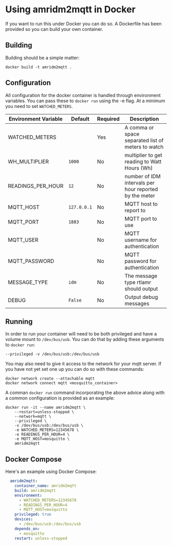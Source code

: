 # Using amridm2mqtt in Docker

If you want to run this under Docker you can do so. A Dockerfile has been provided so you can build your own container.

## Building

Building should be a simple matter:

```shell
docker build -t amridm2mqtt .
```

## Configuration

All configuration for the docker container is handled through environment variables. You can pass these to `docker run` using the -e flag. At a minimum you need to set `WATCHED_METERS`.

| Environment Variable | Default | Required | Description |
|----------------------|---------|----------|-------------|
| WATCHED_METERS | | Yes | A comma or space separated list of meters to watch |
| WH_MULTIPLIER | `1000` | No | multiplier to get reading to Watt Hours (Wh) |
| READINGS_PER_HOUR | `12` | No | number of IDM intervals per hour reported by the meter |
| MQTT_HOST | `127.0.0.1` | No | MQTT host to report to |
| MQTT_PORT | `1883` | No | MQTT port to use |
| MQTT_USER | | No | MQTT username for authentication |
| MQTT_PASSWORD | | No | MQTT password for authentication |
| MESSAGE_TYPE | `idm` | No | The message type rtlamr should output |
| DEBUG | `False` | No | Output debug messages |

## Running

In order to run your container will need to be both privileged and have a volume mount to `/dev/bus/usb`. You can do that by adding these arguments to `docker run`:

```shell
--privileged -v /dev/bus/usb:/dev/bus/usb
```

You may also need to give it access to the network for your mqtt server. If you have not yet set one up you can do so with these commands:

```shell
docker network create --attachable mqtt
docker network connect mqtt <mosquitto_container>
```

A comman `docker run` command incorporating the above advice along with a common configuration is provided as an example:

```shell
docker run -it --name amridm2mqtt \
    --restart=unless-stopped \
    --network=mqtt \
    --privileged \
    -v /dev/bus/usb:/dev/bus/usb \
    -e WATCHED_METERS=12345678 \
    -e READINGS_PER_HOUR=4 \
    -e MQTT_HOST=mosquitto \
    amridm2mqtt
```

## Docker Compose

Here's an example using Docker Compose:

```yaml
  amridm2mqtt:
    container_name: amridm2mqtt
    build: amridm2mqtt
    environment:
      - WATCHED_METERS=12345678
      - READINGS_PER_HOUR=4
      - MQTT_HOST=mosquitto
    privileged: true
    devices:
      - /dev/bus/usb:/dev/bus/usb
    depends_on:
      - mosquitto
    restart: unless-stopped
```
